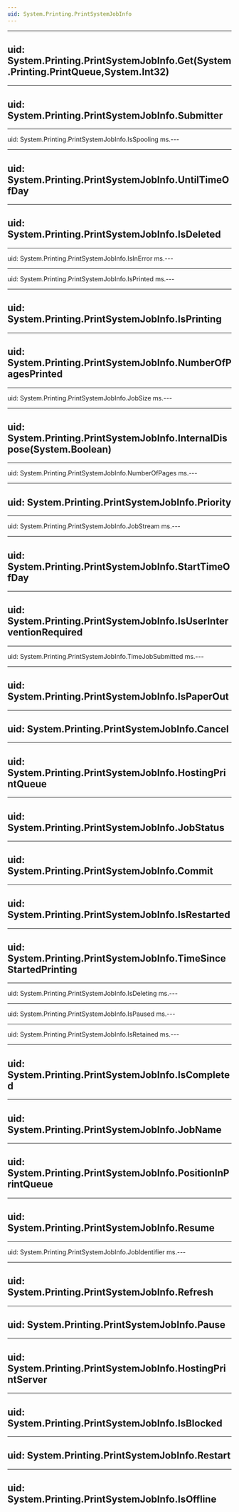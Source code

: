 ```yaml
---
uid: System.Printing.PrintSystemJobInfo
---
```


---
uid: System.Printing.PrintSystemJobInfo.Get(System.Printing.PrintQueue,System.Int32)
---

---
uid: System.Printing.PrintSystemJobInfo.Submitter
---

---
uid: System.Printing.PrintSystemJobInfo.IsSpooling
ms.---

---
uid: System.Printing.PrintSystemJobInfo.UntilTimeOfDay
---

---
uid: System.Printing.PrintSystemJobInfo.IsDeleted
---

---
uid: System.Printing.PrintSystemJobInfo.IsInError
ms.---

---
uid: System.Printing.PrintSystemJobInfo.IsPrinted
ms.---

---
uid: System.Printing.PrintSystemJobInfo.IsPrinting
---

---
uid: System.Printing.PrintSystemJobInfo.NumberOfPagesPrinted
---

---
uid: System.Printing.PrintSystemJobInfo.JobSize
ms.---

---
uid: System.Printing.PrintSystemJobInfo.InternalDispose(System.Boolean)
---

---
uid: System.Printing.PrintSystemJobInfo.NumberOfPages
ms.---

---
uid: System.Printing.PrintSystemJobInfo.Priority
---

---
uid: System.Printing.PrintSystemJobInfo.JobStream
ms.---

---
uid: System.Printing.PrintSystemJobInfo.StartTimeOfDay
---

---
uid: System.Printing.PrintSystemJobInfo.IsUserInterventionRequired
---

---
uid: System.Printing.PrintSystemJobInfo.TimeJobSubmitted
ms.---

---
uid: System.Printing.PrintSystemJobInfo.IsPaperOut
---

---
uid: System.Printing.PrintSystemJobInfo.Cancel
---

---
uid: System.Printing.PrintSystemJobInfo.HostingPrintQueue
---

---
uid: System.Printing.PrintSystemJobInfo.JobStatus
---

---
uid: System.Printing.PrintSystemJobInfo.Commit
---

---
uid: System.Printing.PrintSystemJobInfo.IsRestarted
---

---
uid: System.Printing.PrintSystemJobInfo.TimeSinceStartedPrinting
---

---
uid: System.Printing.PrintSystemJobInfo.IsDeleting
ms.---

---
uid: System.Printing.PrintSystemJobInfo.IsPaused
ms.---

---
uid: System.Printing.PrintSystemJobInfo.IsRetained
ms.---

---
uid: System.Printing.PrintSystemJobInfo.IsCompleted
---

---
uid: System.Printing.PrintSystemJobInfo.JobName
---

---
uid: System.Printing.PrintSystemJobInfo.PositionInPrintQueue
---

---
uid: System.Printing.PrintSystemJobInfo.Resume
---

---
uid: System.Printing.PrintSystemJobInfo.JobIdentifier
ms.---

---
uid: System.Printing.PrintSystemJobInfo.Refresh
---

---
uid: System.Printing.PrintSystemJobInfo.Pause
---

---
uid: System.Printing.PrintSystemJobInfo.HostingPrintServer
---

---
uid: System.Printing.PrintSystemJobInfo.IsBlocked
---

---
uid: System.Printing.PrintSystemJobInfo.Restart
---

---
uid: System.Printing.PrintSystemJobInfo.IsOffline
---
